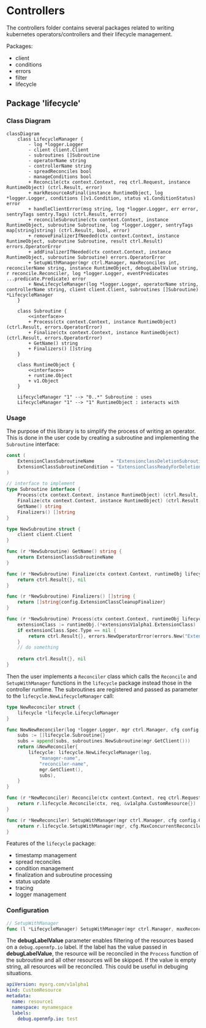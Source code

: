 # Controllers

The controllers folder contains several packages related to writing kubernetes operators/controllers and their lifecycle management.

Packages:
- client
- conditions
- errors
- filter
- lifecycle

## Package 'lifecycle'

### Class Diagram

```mermaid
classDiagram
    class LifecycleManager {
        - log *logger.Logger
        - client client.Client
        - subroutines []Subroutine
        - operatorName string
        - controllerName string
        - spreadReconciles bool
        - manageConditions bool
        + Reconcile(ctx context.Context, req ctrl.Request, instance RuntimeObject) (ctrl.Result, error)
        + markResourceAsFinal(instance RuntimeObject, log *logger.Logger, conditions []v1.Condition, status v1.ConditionStatus) error
        + handleClientError(msg string, log *logger.Logger, err error, sentryTags sentry.Tags) (ctrl.Result, error)
        + reconcileSubroutine(ctx context.Context, instance RuntimeObject, subroutine Subroutine, log *logger.Logger, sentryTags map[string]string) (ctrl.Result, bool, error)
        + removeFinalizerIfNeeded(ctx context.Context, instance RuntimeObject, subroutine Subroutine, result ctrl.Result) errors.OperatorError
        + addFinalizerIfNeeded(ctx context.Context, instance RuntimeObject, subroutine Subroutine) errors.OperatorError
        + SetupWithManager(mgr ctrl.Manager, maxReconciles int, reconcilerName string, instance RuntimeObject, debugLabelValue string, r reconcile.Reconciler, log *logger.Logger, eventPredicates ...predicate.Predicate) error
        + NewLifecycleManager(log *logger.Logger, operatorName string, controllerName string, client client.Client, subroutines []Subroutine) *LifecycleManager
    }

    class Subroutine {
        <<interface>>
        + Process(ctx context.Context, instance RuntimeObject) (ctrl.Result, errors.OperatorError)
        + Finalize(ctx context.Context, instance RuntimeObject) (ctrl.Result, errors.OperatorError)
        + GetName() string
        + Finalizers() []string
    }

    class RuntimeObject {
        <<interface>>
        + runtime.Object
        + v1.Object
    }

    LifecycleManager "1" --> "0..*" Subroutine : uses
    LifecycleManager "1" --> "1" RuntimeObject : interacts with
```

### Usage

The purpose of this library is to simplify the process of writing an operator. This is done in the user code by creating a subroutine and implementing the `Subroutine` interface:

```go
const (
    ExtensionClassSubroutineName      = "ExtensionclassDeletionSubroutine"
    ExtensionClassSubroutineCondition = "ExtensionClassReadyForDeletion"
)

// interface to implement
type Subroutine interface {
	Process(ctx context.Context, instance RuntimeObject) (ctrl.Result, errors.OperatorError)
	Finalize(ctx context.Context, instance RuntimeObject) (ctrl.Result, errors.OperatorError)
	GetName() string
	Finalizers() []string
}

type NewSubroutine struct {
	client client.Client
}

func (r *NewSubroutine) GetName() string {
	return ExtensionClassSubroutineName
}

func (r *NewSubroutine) Finalize(ctx context.Context, runtimeObj lifecycle.RuntimeObject) (ctrl.Result, errors.OperatorError) {
	return ctrl.Result{}, nil
}

func (r *NewSubroutine) Finalizers() []string {
	return []string{config.ExtensionClassCleanupFinalizer}
}

func (r *NewSubroutine) Process(ctx context.Context, runtimeObj lifecycle.RuntimeObject) (ctrl.Result, errors.OperatorError) {
	extensionClass := runtimeObj.(*extensionsV1alpha1.ExtensionClass)
    if extensionClass.Spec.Type == nil {
        return ctrl.Result{}, errors.NewOperatorError(errors.New("ExtensionClass type is not set"), true, false)
    }
    // do something
	
    return ctrl.Result{}, nil
}
```

Then the user implements a `Reconciler` class which calls the `Reconcile` and `SetupWithManager` functions in the `lifecycle` package instead those in the controller runtime. The subroutines are registered and passed as parameter to the `lifecycle.NewLifecycleManager` call:

```go
type NewReconciler struct {
	lifecycle *lifecycle.LifecycleManager
}

func NewNewReconciler(log *logger.Logger, mgr ctrl.Manager, cfg config.Config) *NewReconciler {
	subs := []lifecycle.Subroutine{}
	subs = append(subs, subroutines.NewSubroutine(mgr.GetClient()))
	return &NewReconciler{
		lifecycle: lifecycle.NewLifecycleManager(log,
			"manager-name",
			"reconciler-name",
			mgr.GetClient(),
			subs),
	}
}

func (r *NewReconciler) Reconcile(ctx context.Context, req ctrl.Request) (ctrl.Result, error) {
	return r.lifecycle.Reconcile(ctx, req, &v1alpha.CustomResource{})
}

func (r *NewReconciler) SetupWithManager(mgr ctrl.Manager, cfg config.Config, log *logger.Logger, eventPredicates ...predicate.Predicate) error {
	return r.lifecycle.SetupWithManager(mgr, cfg.MaxConcurrentReconciles, "reconciler-name", &v1alpha.CustomResource{}, cfg.DebugLabelValue, r, log, eventPredicates...)
}
```

Features of the `lifecycle` package:
- timestamp management
- spread reconciles
- condition management
- finalization and subroutine processing
- status update
- tracing
- logger management

### Configuration

```go
// SetupWithManager
func (l *LifecycleManager) SetupWithManager(mgr ctrl.Manager, maxReconciles int, reconcilerName string, instance RuntimeObject, debugLabelValue string, r reconcile.Reconciler, log *logger.Logger, eventPredicates ...predicate.Predicate) error
```

The **debugLabelValue** parameter enables filtering of the resources based on a `debug.openmfp.io` label. If the label has the value passed in **debugLabelValue**, the resource will be reconciled in the `Process` function of the subroutine and all other resources will be skipped. If the value is empty string, all resources will be reconciled. This could be useful in debuging situations.

```yaml
apiVersion: myorg.com/v1alpha1
kind: CustomResource
metadata:
  name: resource1
  namespace: mynamespace
  labels:
    debug.openmfp.io: test
```
